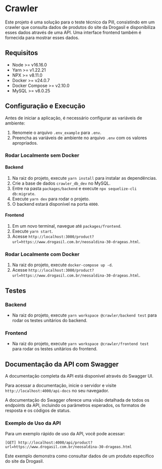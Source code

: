 # Crawler

Este projeto é uma solução para o teste técnico da Pill, consistindo em um crawler que consulta dados de produtos do site da Drogasil e disponibiliza esses dados através de uma API. Uma interface frontend também é fornecida para mostrar esses dados.

## Requisitos

- Node >= v16.16.0
- Yarn >= v1.22.21
- NPX >= v8.11.0
- Docker >= v24.0.7
- Docker Compose >= v2.10.0
- MySQL >= v8.0.25

## Configuração e Execução

Antes de iniciar a aplicação, é necessário configurar as variáveis de ambiente:

1. Renomeie o arquivo `.env_example` para `.env`.
2. Preencha as variáveis de ambiente no arquivo `.env` com os valores apropriados.

### Rodar Localmente sem Docker

#### Backend

1. Na raiz do projeto, execute `yarn install` para instalar as dependências.
2. Crie a base de dados `crawler_db_dev` no MySQL.
3. Entre na pasta `packages/backend` e execute `npx sequelize-cli db:migrate`.
4. Execute `yarn dev` para rodar o projeto.
5. O backend estará disponível na porta `4000`.

#### Frontend

1. Em um novo terminal, navegue até `packages/frontend`.
2. Execute `yarn start`.
3. Acesse `http://localhost:3000/product?url=https://www.drogasil.com.br/neosaldina-30-drageas.html`.

### Rodar Localmente com Docker

1. Na raiz do projeto, execute `docker-compose up -d`.
2. Acesse `http://localhost:3000/product?url=https://www.drogasil.com.br/neosaldina-30-drageas.html`.

## Testes

### Backend
- Na raiz do projeto, execute `yarn workspace @crawler/backend test` para rodar os testes unitários do backend.

### Frontend
- Na raiz do projeto, execute `yarn workspace @crawler/frontend test` para rodar os testes unitários do frontend.

## Documentação da API com Swagger

A documentação completa da API está disponível através do Swagger UI.

Para acessar a documentação, inicie o servidor e visite `http://localhost:4000/api-docs` no seu navegador.

A documentação do Swagger oferece uma visão detalhada de todos os endpoints da API, incluindo os parâmetros esperados, os formatos de resposta e os códigos de status.

### Exemplo de Uso da API

Para um exemplo rápido de uso da API, você pode acessar:

`[GET] http://localhost:4000/api/product?url=https://www.drogasil.com.br/neosaldina-30-drageas.html`

Este exemplo demonstra como consultar dados de um produto específico do site da Drogasil.

